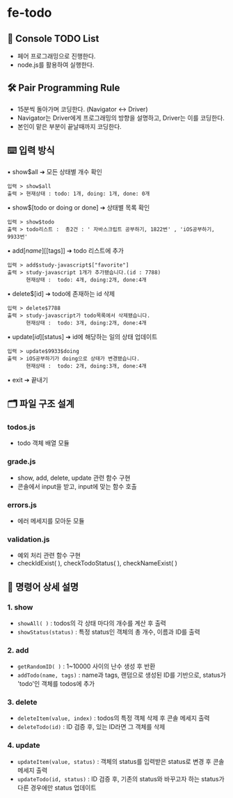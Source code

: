 # fe-todo

## 📝 Console TODO List

- 페어 프로그래밍으로 진행한다.
- node.js를 활용하여 실행한다.

## 🛠 Pair Programming Rule

- 15분씩 돌아가며 코딩한다. (Navigator <-> Driver)
- Navigator는 Driver에게 프로그래밍의 방향을 설명하고, Driver는 이를 코딩한다.
- 본인이 맡은 부분이 끝날때까지 코딩한다.

## ⌨️ 입력 방식

▪︎ show$all ➔ 모든 상태별 개수 확인

```
입력 > show$all
출력 > 현재상태 : todo: 1개, doing: 1개, done: 0개
```

▪︎ show$[todo or doing or done] ➔ 상태별 목록 확인

```
입력 > show$todo
출력 > todo리스트 :  총2건 : ' 자바스크립트 공부하기, 1822번' , 'iOS공부하기, 9933번'
```

▪︎ add$[name]$[[tags]] ➔ todo 리스트에 추가

```
입력 > add$study-javascript$["favorite"]
출력 > study-javascript 1개가 추가됐습니다.(id : 7788)
      현재상태 :  todo: 4개, doing:2개, done:4개
```

▪︎ delete$[id] ➔ todo에 존재하는 id 삭제

```
입력 > delete$7788
출력 > study-javascript가 todo목록에서 삭제됐습니다.
      현재상태 :  todo: 3개, doing:2개, done:4개
```

▪︎ update$[id]$[status] ➔ id에 해당하는 일의 상태 업데이트

```
입력 > update$9933$doing
출력 > iOS공부하기가 doing으로 상태가 변경됐습니다.
      현재상태 :  todo: 2개, doing:3개, done:4개
```

▪︎ exit ➔ 끝내기

## 🗂 파일 구조 설계

### todos.js

- todo 객체 배열 모듈

### grade.js

- show, add, delete, update 관련 함수 구현
- 콘솔에서 input을 받고, input에 맞는 함수 호출

### errors.js

- 에러 메세지를 모아둔 모듈

### validation.js

- 예외 처리 관련 함수 구현
- checkIdExist( ), checkTodoStatus( ), checkNameExist( )

## 🔎 명령어 상세 설명

### 1. show

- `showAll( )` : todos의 각 상태 마다의 개수를 계산 후 출력
- `showStatus(status)` : 특정 status인 객체의 총 개수, 이름과 ID를 출력

### 2. add

- `getRandomID( )` : 1~10000 사이의 난수 생성 후 반환
- `addTodo(name, tags)` : name과 tags, 랜덤으로 생성된 ID를 기반으로, status가 'todo'인 객체를 todos에 추가

### 3. delete

- `deleteItem(value, index)` : todos의 특정 객체 삭제 후 콘솔 메세지 출력
- `deleteTodo(id)` : ID 검증 후, 있는 ID라면 그 객체를 삭제

### 4. update

- `updateItem(value, status)` : 객체의 status를 입력받은 status로 변경 후 콘솔 메세지 출력
- `updateTodo(id, status)` : ID 검증 후, 기존의 status와 바꾸고자 하는 status가 다른 경우에만 status 업데이트
